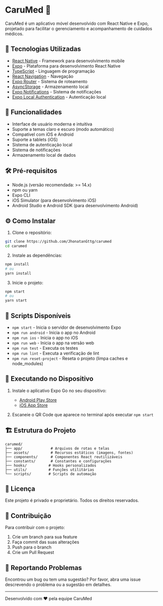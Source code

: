# CaruMed 🏥

CaruMed é um aplicativo móvel desenvolvido com React Native e Expo, projetado para facilitar o gerenciamento e acompanhamento de cuidados médicos.

## 🚀 Tecnologias Utilizadas

- [React Native](https://reactnative.dev/) - Framework para desenvolvimento mobile
- [Expo](https://expo.dev/) - Plataforma para desenvolvimento React Native
- [TypeScript](https://www.typescriptlang.org/) - Linguagem de programação
- [React Navigation](https://reactnavigation.org/) - Navegação
- [Expo Router](https://docs.expo.dev/router/introduction/) - Sistema de roteamento
- [AsyncStorage](https://react-native-async-storage.github.io/async-storage/) - Armazenamento local
- [Expo Notifications](https://docs.expo.dev/versions/latest/sdk/notifications/) - Sistema de notificações
- [Expo Local Authentication](https://docs.expo.dev/versions/latest/sdk/local-authentication/) - Autenticação local

## 📱 Funcionalidades

- Interface de usuário moderna e intuitiva
- Suporte a temas claro e escuro (modo automático)
- Compatível com iOS e Android
- Suporte a tablets (iOS)
- Sistema de autenticação local
- Sistema de notificações
- Armazenamento local de dados

## 🛠️ Pré-requisitos

- Node.js (versão recomendada: >= 14.x)
- npm ou yarn
- Expo CLI
- iOS Simulator (para desenvolvimento iOS)
- Android Studio e Android SDK (para desenvolvimento Android)

## ⚙️ Como Instalar

1. Clone o repositório:
```bash
git clone https://github.com/JhonatanGttg/carumed
cd carumed
```

2. Instale as dependências:
```bash
npm install
# ou
yarn install
```

3. Inicie o projeto:
```bash
npm start
# ou
yarn start
```

## 📝 Scripts Disponíveis

- `npm start` - Inicia o servidor de desenvolvimento Expo
- `npm run android` - Inicia o app no Android
- `npm run ios` - Inicia o app no iOS
- `npm run web` - Inicia o app na versão web
- `npm run test` - Executa os testes
- `npm run lint` - Executa a verificação de lint
- `npm run reset-project` - Reseta o projeto (limpa caches e node_modules)

## 📱 Executando no Dispositivo

1. Instale o aplicativo Expo Go no seu dispositivo:
   - [Android Play Store](https://play.google.com/store/apps/details?id=host.exp.exponent)
   - [iOS App Store](https://apps.apple.com/app/expo-go/id982107779)

2. Escaneie o QR Code que aparece no terminal após executar `npm start`

## 🏗️ Estrutura do Projeto

```
carumed/
├── app/             # Arquivos de rotas e telas
├── assets/          # Recursos estáticos (imagens, fontes)
├── components/      # Componentes React reutilizáveis
├── constants/       # Constantes e configurações
├── hooks/          # Hooks personalizados
├── utils/          # Funções utilitárias
└── scripts/        # Scripts de automação
```

## 📄 Licença

Este projeto é privado e proprietário. Todos os direitos reservados.

## 👥 Contribuição

Para contribuir com o projeto:

1. Crie um branch para sua feature
2. Faça commit das suas alterações
3. Push para o branch
4. Crie um Pull Request

## 🐛 Reportando Problemas

Encontrou um bug ou tem uma sugestão? Por favor, abra uma issue descrevendo o problema ou a sugestão em detalhes.

---

Desenvolvido com ❤️ pela equipe CaruMed
